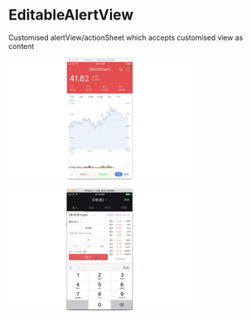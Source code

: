 # EditableAlertView

Customised alertView/actionSheet which accepts customised view as content

![alt tag](https://github.com/g-enius/EditableAlertView/blob/master/actionSheetDemo.gif)

![alt tag](https://github.com/g-enius/EditableAlertView/blob/master/alertDemo.gif)
